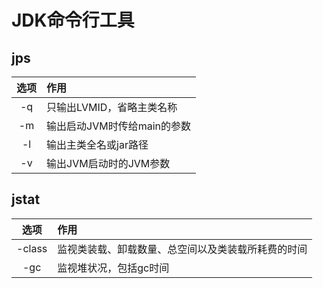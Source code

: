 JDK命令行工具
=

jps
-

|选项|作用|
|:-:|:-|
|-q|只输出LVMID，省略主类名称|
|-m|输出启动JVM时传给main的参数|
|-l|输出主类全名或jar路径|
|-v|输出JVM启动时的JVM参数|

jstat
-
|选项|作用|
|:-:|:-|
|-class|监视类装载、卸载数量、总空间以及类装载所耗费的时间|
|-gc|监视堆状况，包括gc时间|

